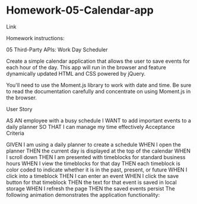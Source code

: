 # Homework-05-Calendar-app

Link

Homework instructions:

05 Third-Party APIs: Work Day Scheduler

Create a simple calendar application that allows the user to save events for each hour of the day. This app will run in the browser and feature dynamically updated HTML and CSS powered by jQuery.

You'll need to use the Moment.js library to work with date and time. Be sure to read the documentation carefully and concentrate on using Moment.js in the browser.

User Story

AS AN employee with a busy schedule
I WANT to add important events to a daily planner
SO THAT I can manage my time effectively
Acceptance Criteria

GIVEN I am using a daily planner to create a schedule
WHEN I open the planner
THEN the current day is displayed at the top of the calendar
WHEN I scroll down
THEN I am presented with timeblocks for standard business hours
WHEN I view the timeblocks for that day
THEN each timeblock is color coded to indicate whether it is in the past, present, or future
WHEN I click into a timeblock
THEN I can enter an event
WHEN I click the save button for that timeblock
THEN the text for that event is saved in local storage
WHEN I refresh the page
THEN the saved events persist
The following animation demonstrates the application functionality:
